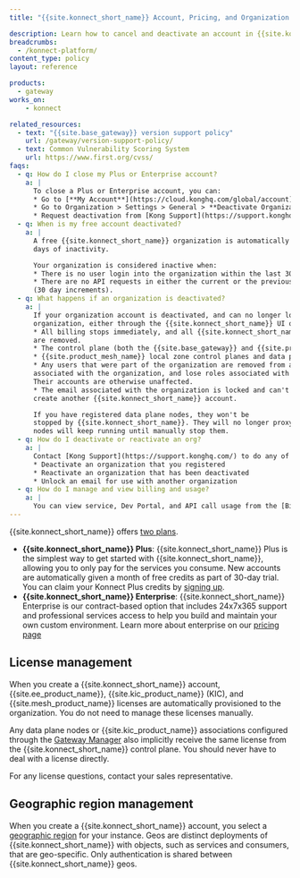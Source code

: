 ```yaml
---
title: "{{site.konnect_short_name}} Account, Pricing, and Organization Deactivation"

description: Learn how to cancel and deactivate an account in {{site.konnect_short_name}}
breadcrumbs:
  - /konnect-platform/
content_type: policy
layout: reference

products:
  - gateway
works_on:
    - konnect

related_resources:
  - text: "{{site.base_gateway}} version support policy"
    url: /gateway/version-support-policy/
  - text: Common Vulnerability Scoring System
    url: https://www.first.org/cvss/
faqs:
  - q: How do I close my Plus or Enterprise account?
    a: |
      To close a Plus or Enterprise account, you can:
      * Go to [**My Account**](https://cloud.konghq.com/global/account) > **Delete Account**.
      * Go to Organization > Settings > General > **Deactivate Organization**
      * Request deactivation from [Kong Support](https://support.konghq.com/).
  - q: When is my free account deactivated?
    a: |
      A free {{site.konnect_short_name}} organization is automatically deactivated after 30
      days of inactivity.

      Your organization is considered inactive when:
      * There is no user login into the organization within the last 30 days.
      * There are no API requests in either the current or the previous billing cycle
      (30 day increments).
  - q: What happens if an organization is deactivated?
    a: |
      If your organization account is deactivated, and can no longer log into the
      organization, either through the {{site.konnect_short_name}} UI or the API, then the following happens:
      * All billing stops immediately, and all {{site.konnect_short_name}} subscriptions
      are removed.
      * The control plane (both the {{site.base_gateway}} and {{site.product_mesh_name}} global control planes) associated with the organization are decommissioned.
      * {{site.product_mesh_name}} local zone control planes and data plane nodes (workloads) continue to run, but will not receive new configuration updates.
      * Any users that were part of the organization are removed from any teams
      associated with the organization, and lose roles associated with the deactivated organization.
      Their accounts are otherwise unaffected.
      * The email associated with the organization is locked and can't be used to
      create another {{site.konnect_short_name}} account.

      If you have registered data plane nodes, they won't be
      stopped by {{site.konnect_short_name}}. They will no longer proxy data, but the
      nodes will keep running until manually stop them.
  - q: How do I deactivate or reactivate an org?
    a: |
      Contact [Kong Support](https://support.konghq.com/) to do any of the following:
      * Deactivate an organization that you registered
      * Reactivate an organization that has been deactivated
      * Unlock an email for use with another organization
  - q: How do I manage and view billing and usage?
    a: |
      You can view service, Dev Portal, and API call usage from the [Billing and Usage](https://cloud.konghq.com/settings/billing-settings).
---
```


{{site.konnect_short_name}} offers [two plans](https://konghq.com/pricing).

* **{{site.konnect_short_name}} Plus**: {{site.konnect_short_name}} Plus is the simplest way to get started with {{site.konnect_short_name}}, allowing you to only pay for the services you consume. New accounts are automatically given a month of free credits as part of 30-day trial. You can claim your Konnect Plus credits by [signing up](https://konghq.com/products/kong-konnect/register).
* **{{site.konnect_short_name}} Enterprise**: {{site.konnect_short_name}} Enterprise is our contract-based option that includes 24x7x365 support and professional services access to help you build and maintain your own custom environment. Learn more about enterprise on our [pricing page](https://konghq.com/pricing)


## License management

When you create a {{site.konnect_short_name}} account, {{site.ee_product_name}}, {{site.kic_product_name}} (KIC), and {{site.mesh_product_name}}
licenses are automatically provisioned to the organization. You do not need to manage these
licenses manually.

Any data plane nodes or {{site.kic_product_name}} associations configured through the [Gateway Manager](/gateway-manager/)
also implicitly receive the same license from the {{site.konnect_short_name}}
control plane. You should never have to deal with a license directly.

For any license questions, contact your sales representative.

## Geographic region management

When you create a {{site.konnect_short_name}} account, you select a [geographic region](/konnect-platform/konnect-geos/) for your instance. Geos are distinct deployments of {{site.konnect_short_name}} with objects, such as services and consumers, that are geo-specific. Only authentication is shared between {{site.konnect_short_name}} geos.
